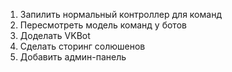 ﻿1. Запилить нормальный контроллер для команд
2. Пересмотреть модель команд у ботов
2. Доделать VKBot
3. Сделать сторинг солюшенов
4. Добавить админ-панель